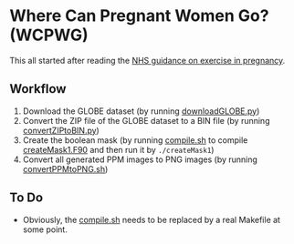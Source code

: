 # Where Can Pregnant Women Go? (WCPWG)

This all started after reading the [NHS guidance on exercise in pregnancy](https://www.nhs.uk/conditions/pregnancy-and-baby/pregnancy-exercise/).

## Workflow

1. Download the GLOBE dataset (by running [downloadGLOBE.py](downloadGLOBE.py))
2. Convert the ZIP file of the GLOBE dataset to a BIN file (by running [convertZIPtoBIN.py](convertZIPtoBIN.py))
3. Create the boolean mask (by running [compile.sh](compile.sh) to compile [createMask1.F90](createMask1.F90) and then run it by `./createMask1`)
4. Convert all generated PPM images to PNG images (by running [convertPPMtoPNG.sh](convertPPMtoPNG.sh))

## To Do

* Obviously, the [compile.sh](compile.sh) needs to be replaced by a real Makefile at some point.
